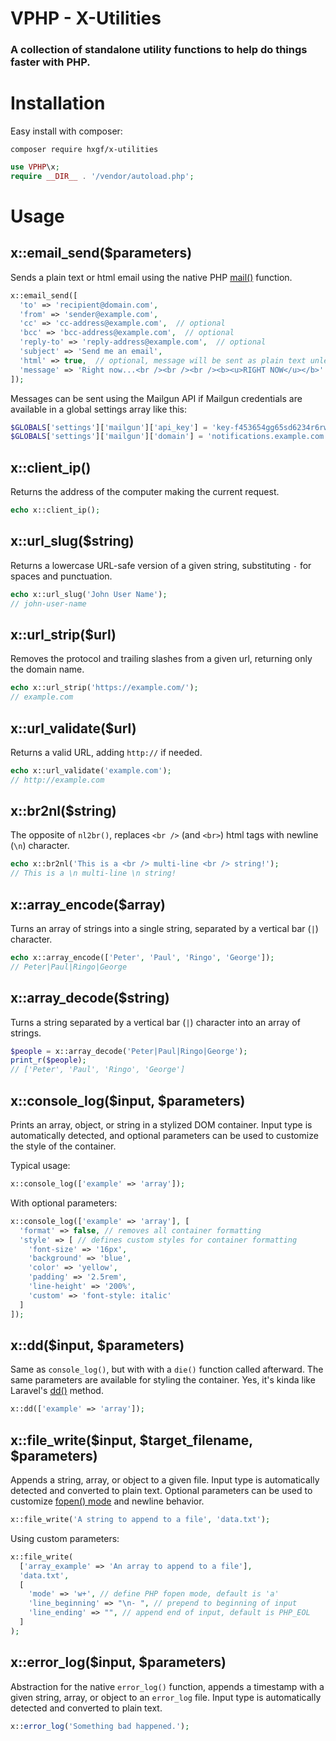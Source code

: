 # VPHP - X-Utilities

### A collection of standalone utility functions to help do things faster with PHP.


# Installation
Easy install with composer:
```
composer require hxgf/x-utilities
```
```php
use VPHP\x;
require __DIR__ . '/vendor/autoload.php';
```



# Usage

## x::email_send($parameters)
Sends a plain text or html email using the native PHP [mail()](https://www.php.net/manual/en/function.mail.php) function.
```php
x::email_send([
  'to' => 'recipient@domain.com',
  'from' => 'sender@example.com',
  'cc' => 'cc-address@example.com',  // optional
  'bcc' => 'bcc-address@example.com',  // optional
  'reply-to' => 'reply-address@example.com',  // optional
  'subject' => 'Send me an email',
  'html' => true,  // optional, message will be sent as plain text unless this is true
  'message' => 'Right now...<br /><br /><br /><b><u>RIGHT NOW</u></b>'
]);
```
Messages can be sent using the Mailgun API if Mailgun credentials are available in a global settings array like this:
```php
$GLOBALS['settings']['mailgun']['api_key'] = 'key-f453654gg65sd6234r6rw5df6544e';
$GLOBALS['settings']['mailgun']['domain'] = 'notifications.example.com';
```

## x::client_ip()
Returns the address of the computer making the current request.
```php
echo x::client_ip();
```

## x::url_slug($string)
Returns a lowercase URL-safe version of a given string, substituting `-` for spaces and punctuation.
```php
echo x::url_slug('John User Name'); 
// john-user-name
```

## x::url_strip($url)
Removes the protocol and trailing slashes from a given url, returning only the domain name.
```php
echo x::url_strip('https://example.com/'); 
// example.com
```

## x::url_validate($url)
Returns a valid URL, adding `http://` if needed.
```php
echo x::url_validate('example.com'); 
// http://example.com
```

## x::br2nl($string)
The opposite of `nl2br()`, replaces `<br />` (and `<br>`) html tags with newline (`\n`) character.
```php
echo x::br2nl('This is a <br /> multi-line <br /> string!'); 
// This is a \n multi-line \n string!
```

## x::array_encode($array)
Turns an array of strings into a single string, separated by a vertical bar (`|`) character.
```php
echo x::array_encode(['Peter', 'Paul', 'Ringo', 'George']); 
// Peter|Paul|Ringo|George
```

## x::array_decode($string)
Turns a string separated by a vertical bar (`|`) character into an array of strings.
```php
$people = x::array_decode('Peter|Paul|Ringo|George');
print_r($people); 
// ['Peter', 'Paul', 'Ringo', 'George']
```


## x::console_log($input, $parameters)
Prints an array, object, or string in a stylized DOM container. Input type is automatically detected, and optional parameters can be used to customize the style of the container.

Typical usage:
```php
x::console_log(['example' => 'array']);
```

With optional parameters:
```php
x::console_log(['example' => 'array'], [
  'format' => false, // removes all container formatting
  'style' => [ // defines custom styles for container formatting
    'font-size' => '16px',
    'background' => 'blue',
    'color' => 'yellow',
    'padding' => '2.5rem',
    'line-height' => '200%',
    'custom' => 'font-style: italic'
  ]
]);
```

## x::dd($input, $parameters)
Same as `console_log()`, but with with a `die()` function called afterward. The same parameters are available for styling the container. Yes, it's kinda like Laravel's [dd()](https://laravel.com/docs/9.x/collections#method-dd) method. 
```php
x::dd(['example' => 'array']);
```


## x::file_write($input, $target_filename, $parameters)
Appends a string, array, or object to a given file. Input type is automatically detected and converted to plain text. Optional parameters can be used to customize [fopen() mode](https://www.php.net/manual/en/function.fopen.php) and newline behavior.
```php
x::file_write('A string to append to a file', 'data.txt');
```

Using custom parameters:
```php
x::file_write(
  ['array_example' => 'An array to append to a file'], 
  'data.txt', 
  [
    'mode' => 'w+', // define PHP fopen mode, default is 'a'
    'line_beginning' => "\n- ", // prepend to beginning of input
    'line_ending' => "", // append end of input, default is PHP_EOL
  ]
);
```






## x::error_log($input, $parameters)
Abstraction for the native `error_log()` function, appends a timestamp with a given string, array, or object to an `error_log` file. Input type is automatically detected and converted to plain text.
```php
x::error_log('Something bad happened.');
```